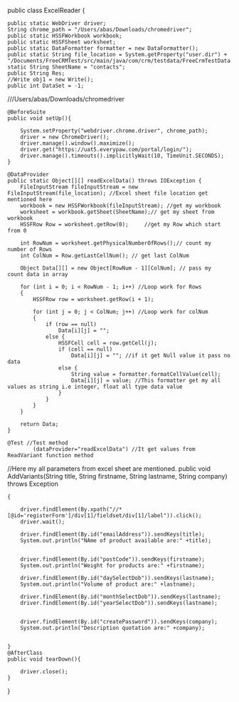 public class ExcelReader {

    public static WebDriver driver;
    String chrome_path = "/Users/abas/Downloads/chromedriver";
    public static HSSFWorkbook workbook;
    public static HSSFSheet worksheet;
    public static DataFormatter formatter = new DataFormatter();
    public static String file_location = System.getProperty("user.dir") + "/Documents/FreeCRMTest/src/main/java/com/crm/testdata/FreeCrmTestData.xlsx";
    static String SheetName = "contacts";
    public String Res;
    //Write obj1 = new Write();
    public int DataSet = -1;

///Users/abas/Downloads/chromedriver

    @BeforeSuite
    public void setUp(){

        System.setProperty("webdriver.chrome.driver", chrome_path);
        driver = new ChromeDriver();
        driver.manage().window().maximize();
        driver.get("https://uat5.everypaw.com/portal/login/");
        driver.manage().timeouts().implicitlyWait(10, TimeUnit.SECONDS);
    }

    @DataProvider
    public static Object[][] readExcelData() throws IOException {
        FileInputStream fileInputStream = new FileInputStream(file_location); //Excel sheet file location get mentioned here
        workbook = new HSSFWorkbook(fileInputStream); //get my workbook
        worksheet = workbook.getSheet(SheetName);// get my sheet from workbook
        HSSFRow Row = worksheet.getRow(0);     //get my Row which start from 0

        int RowNum = worksheet.getPhysicalNumberOfRows();// count my number of Rows
        int ColNum = Row.getLastCellNum(); // get last ColNum

        Object Data[][] = new Object[RowNum - 1][ColNum]; // pass my  count data in array

        for (int i = 0; i < RowNum - 1; i++) //Loop work for Rows
        {
            HSSFRow row = worksheet.getRow(i + 1);

            for (int j = 0; j < ColNum; j++) //Loop work for colNum
            {
                if (row == null)
                    Data[i][j] = "";
                else {
                    HSSFCell cell = row.getCell(j);
                    if (cell == null)
                        Data[i][j] = ""; //if it get Null value it pass no data
                    else {
                        String value = formatter.formatCellValue(cell);
                        Data[i][j] = value; //This formatter get my all values as string i.e integer, float all type data value
                    }
                }
            }
        }

        return Data;
    }

    @Test //Test method
            (dataProvider="readExcelData") //It get values from ReadVariant function method

//Here my all parameters from excel sheet are mentioned.
        public void AddVariants(String title, String firstname, String lastname, String company) throws Exception

    {

        driver.findElement(By.xpath("//*[@id='registerForm']/div[1]/fieldset/div[1]/label")).click();
        driver.wait();

        driver.findElement(By.id("emailAddress")).sendKeys(title);
        System.out.println("NAme of product available are:" +title);


        driver.findElement(By.id("postCode")).sendKeys(firstname);
        System.out.println("Weight for products are:" +firstname);

        driver.findElement(By.id("daySelectDob")).sendKeys(lastname);
        System.out.println("Volume of product are:" +lastname);

        driver.findElement(By.id("monthSelectDob")).sendKeys(lastname);
        driver.findElement(By.id("yearSelectDob")).sendKeys(lastname);


        driver.findElement(By.id("createPassword")).sendKeys(company);
        System.out.println("Description quotation are:" +company);


    }
    @AfterClass
    public void tearDown(){

        driver.close();
    }
}
